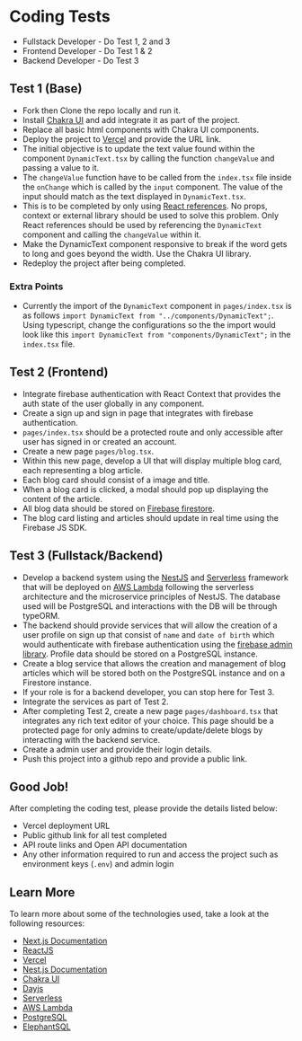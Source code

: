 # Coding Tests

- Fullstack Developer - Do Test 1, 2 and 3
- Frontend Developer - Do Test 1 & 2
- Backend Developer - Do Test 3

## Test 1 (Base)

- Fork then Clone the repo locally and run it.
- Install [Chakra UI](https://chakra-ui.com) and add integrate it as part of the project.
- Replace all basic html components with Chakra UI components.
- Deploy the project to [Vercel](https://vercel.com/) and provide the URL link.
- The initial objective is to update the text value found within the component `DynamicText.tsx` by calling the function `changeValue` and passing a value to it.
- The `changeValue` function have to be called from the `index.tsx` file inside the `onChange` which is called by the `input` component. The value of the input should match as the text displayed in `DynamicText.tsx`.
- This is to be completed by only using [React references](https://reactjs.org/docs/refs-and-the-dom.html). No props, context or external library should be used to solve this problem. Only React references should be used by referencing the `DynamicText` component and calling the `changeValue` within it.
- Make the DynamicText component responsive to break if the word gets to long and goes beyond the width. Use the Chakra UI library.
- Redeploy the project after being completed.

### Extra Points

- Currently the import of the `DynamicText` component in `pages/index.tsx` is as follows `import DynamicText from "../components/DynamicText";`. Using typescript, change the configurations so the the import would look like this `import DynamicText from "components/DynamicText";` in the `index.tsx` file.

## Test 2 (Frontend)

- Integrate firebase authentication with React Context that provides the auth state of the user globally in any component.
- Create a sign up and sign in page that integrates with firebase authentication.
- `pages/index.tsx` should be a protected route and only accessible after user has signed in or created an account.
- Create a new page `pages/blog.tsx`.
- Within this new page, develop a UI that will display multiple blog card, each representing a blog article.
- Each blog card should consist of a image and title.
- When a blog card is clicked, a modal should pop up displaying the content of the article.
- All blog data should be stored on [Firebase firestore](https://firebase.google.com/docs/firestore).
- The blog card listing and articles should update in real time using the Firebase JS SDK.

## Test 3 (Fullstack/Backend)

- Develop a backend system using the [NestJS](https://nestjs.com/) and [Serverless](https://serverless.com/) framework that will be deployed on [AWS Lambda](https://aws.amazon.com/lambda/) following the serverless architecture and the microservice principles of NestJS. The database used will be PostgreSQL and interactions with the DB will be through typeORM.
- The backend should provide services that will allow the creation of a user profile on sign up that consist of `name` and `date of birth` which would authenticate with firebase authentication using the [firebase admin library](https://firebase.google.com/docs/admin/setup). Profile data should be stored on a PostgreSQL instance.
- Create a blog service that allows the creation and management of blog articles which will be stored both on the PostgreSQL instance and on a Firestore instance.
- If your role is for a backend developer, you can stop here for Test 3.
- Integrate the services as part of Test 2.
- After completing Test 2, create a new page `pages/dashboard.tsx` that integrates any rich text editor of your choice. This page should be a protected page for only admins to create/update/delete blogs by interacting with the backend service.
- Create a admin user and provide their login details.
- Push this project into a github repo and provide a public link.

## Good Job!

After completing the coding test, please provide the details listed below:

- Vercel deployment URL
- Public github link for all test completed
- API route links and Open API documentation
- Any other information required to run and access the project such as environment keys (`.env`) and admin login

## Learn More

To learn more about some of the technologies used, take a look at the following resources:

- [Next.js Documentation](https://nextjs.org/docs)
- [ReactJS](https://reactjs.org/docs/getting-started.html)
- [Vercel](https://vercel.com/docs)
- [Nest.js Documentation](https://docs.nestjs.com/)
- [Chakra UI](https://chakra-ui.com)
- [Dayjs](https://day.js.org/)
- [Serverless](https://www.serverless.com/framework/docs/)
- [AWS Lambda](https://aws.amazon.com/lambda/getting-started/)
- [PostgreSQL](https://www.postgresql.org/)
- [ElephantSQL](https://www.elephantsql.com/docs/index.html)
